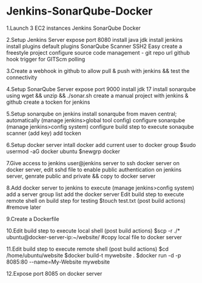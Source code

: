 # Jenkins-SonarQube-Docker
1.Launch 3 EC2 instances 
	Jenkins
	SonarQube
	Docker
    
2.Setup Jenkins Server
    expose port 8080
    install java jdk
    install jenkins
    install plugins
        default plugins
        SonarQube Scanner
        SSH2 Easy
    create a freestyle project
        configure source code management - git repo url
        github hook trigger for GITScm polling
        
3.Create a webhook in github to allow pull & push with jenkins && test the connectivity

4.Setup SonarQube Server
    expose port 9000
    install jdk 17
    install sonarqube using wget && unzip && ./sonar.sh
    create a manual project with jenkins & github
    create a tocken for jenkins
    
5.Setup sonarqube on jenkins
    install sonarqube from maven central; automatically (manage jenkins>global tool config)
    configure sonarqube (manage jenkins>config system)
    configure build step to execute sonaqube scanner (add key)
    add tocken
    
6.Setup docker server
    intall docker
    add current user to docker group 
        $sudo usermod -aG docker ubuntu
        $newgrp docker
        
7.Give access to jenkins user@jenkins server to ssh docker server
    on docker server, edit sshd file to enable public authentication 
    on jenkins server, genrate public and private && copy to docker server
    
8.Add docker server to jenkins to execute (manage jenkins>config system)
    add a server group list
    add the docker server
    Edit build step to execute remote shell on build step for testing $touch test.txt (post build actions) #remove later
    
9.Create a Dockerfile

10.Edit build step to execute local shell (post build actions)
    $scp -r ./* ubuntu@docker-server-ip:~/website/ #copy local file to docker server
    
11.Edit build step to execute remote shell (post build actions)
    $cd /home/ubuntu/website
    $docker build-t mywebsite .
    $docker run -d -p 8085:80 --name=My-Website mywebsite
    
12.Expose port 8085 on docker server



